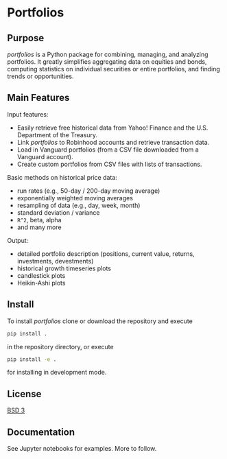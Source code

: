 # Portfolios


## Purpose

*portfolios* is a Python package for combining, managing, and analyzing portfolios. It greatly simplifies aggregating data on equities and bonds, computing statistics on individual securities or entire portfolios, and finding trends or opportunities. 


## Main Features


Input features:
  - Easily retrieve free historical data from Yahoo! Finance and the U.S. Department of the Treasury.
  - Link *portfolios* to Robinhood accounts and retrieve transaction data.
  - Load in Vanguard portfolios (from a CSV file downloaded from a Vanguard account).
  - Create custom portfolios from CSV files with lists of transactions.

Basic methods on historical price data:
  - run rates (e.g., 50-day / 200-day moving average)
  - exponentially weighted moving averages
  - resampling of data (e.g., day, week, month)
  - standard deviation / variance
  - `R^2`, beta, alpha
  - and many more

Output:
  - detailed portfolio description (positions, current value, returns, investments, devestments)
  - historical growth timeseries plots 
  - candlestick plots
  - Heikin-Ashi plots



## Install


To install *portfolios* clone or download the repository and execute

```sh
pip install .
```

in the repository directory, or execute


```sh
pip install -e .
```

for installing in development mode.



## License


[BSD 3](LICENSE)



## Documentation


See Jupyter notebooks for examples. More to follow.
